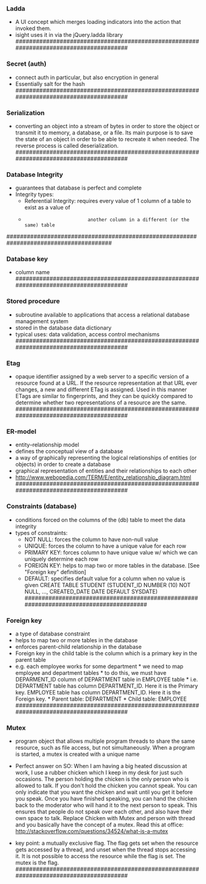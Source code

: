 
### Ladda ###
*   A UI concept which merges loading indicators into the action that invoked them.
*   isight uses it in via the jQuery.ladda library
#######################################################################################

### Secret (auth) ###
*   connect auth in particular, but also encryption in general 
*   Essentially salt for the hash
#######################################################################################

### Serialization ###
*   converting an object into a stream of bytes in order to store the object or transmit
    it to memory, a database, or a file. Its main purpose is to save the state of an object
    in order to be able to recreate it when needed. The reverse process is called deserialization.
#######################################################################################

### Database Integrity ###
*   guarantees that database is perfect and complete
*   Integrity types:
    *   Referential Integrity:   requires every value of 1 column of a table to exist as a value of
    *                            another column in a different (or the same) table   
#######################################################################################

### Database key ###
*   column name
#######################################################################################

### Stored procedure ###
*   subroutine available to applications that access a relational database management system
*   stored in the database data dictionary
*   typical uses: data validation, access control mechanisms
#######################################################################################


### Etag ###
*   opaque identifier assigned by a web server to a specific version of a resource found at
		a URL. If the resource representation at that URL ever changes, a new and different ETag
		is assigned. Used in this manner ETags are similar to fingerprints, and they can be
		quickly compared to determine whether two representations of a resource are the same.
#######################################################################################

### ER-model ###
*   entity–relationship model
*   defines the conceptual view of a database
*   a way of graphically representing the logical relationships of entities (or objects) in order to create a database
*   graphical representation of entities and their relationships to each other
*   http://www.webopedia.com/TERM/E/entity_relationship_diagram.html
#######################################################################################

### Constraints (database) ###
*   conditions forced on the columns of the (db) table to meet the data integrity
*   types of constraints:
    *   NOT NULL:		 forces the column to have non-null value
    *   UNIQUE:			 forces the column to have a unique value for each row
    *   PRIMARY KEY: forces column to have unique value w/ which we can uniquely determine each row
    *   FOREIGN KEY: helps to map two or more tables in the database. [See "Foreign key" definition]
    *   DEFAULT:     specifies default value for a column when no value is given
                      CREATE TABLE STUDENT (STUDENT_ID NUMBER (10) NOT NULL, 
                                            ..., 
                                            CREATED_DATE DATE DEFAULT SYSDATE)
#######################################################################################

### Foreign key ###
*   a type of database constraint
*   helps to map two or more tables in the database
*   enforces parent-child relationship in the database
*   Foreign key in the child table is the column which is a primary key in the parent table
*   e.g. each employee works for some department
        *   we need to map employee and department tables
        *   to do this, we must have DEPARMENT_ID column of DEPARTMENT table in EMPLOYEE table
        *   i.e. DEPARTMENT table has column DEPARTMENT_ID. Here it is the Primary key.
                   EMPLOYEE table has column DEPARTMENT_ID. Here it is the Foreign key.
        *   Parent table: DEPARTMENT
        *   Child table:  EMPLOYEE
#######################################################################################

### Mutex ###
*	program object that allows multiple program threads to share the same resource, such as file
	access, but not simultaneously. When a program is started, a mutex is created with a unique name

*   Perfect answer on SO:
	When I am having a big heated discussion at work, I use a rubber chicken which I keep in my
	desk for just such occasions. The person holding the chicken is the only person who is allowed
	to talk. If you don't hold the chicken you cannot speak. You can only indicate that you want
	the chicken and wait until you get it before you speak. Once you have finished speaking, you
	can hand the chicken back to the moderator who will hand it to the next person to speak. This
	ensures that people do not speak over each other, and also have their own space to talk.
	Replace Chicken with Mutex and person with thread and you basically have the concept of a mutex.
	Read this at office: http://stackoverflow.com/questions/34524/what-is-a-mutex

*   key point: a mutually exclusive flag. The flag gets set when the resource gets accessed
	by a thread, and unset when the thread stops accessing it. It is not possible to access the
	resource while the flag is set. The mutex is the flag.
#######################################################################################
